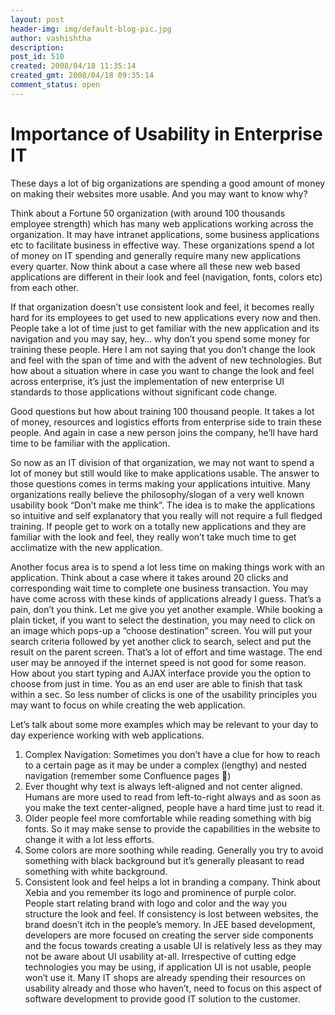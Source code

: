 ```yaml
---
layout: post
header-img: img/default-blog-pic.jpg
author: vashishtha
description: 
post_id: 510
created: 2008/04/18 11:35:14
created_gmt: 2008/04/18 09:35:14
comment_status: open
---
```


# Importance of Usability in Enterprise IT

These days a lot of big organizations are spending a good amount of money on making their websites more usable. And you may want to know why?

Think about a Fortune 50 organization (with around 100 thousands employee strength) which has many web applications working across the organization. It may have intranet applications, some business applications etc to facilitate business in effective way. These organizations spend a lot of money on IT spending and generally require many new applications every quarter. Now think about a case where all these new web based applications are different in their look and feel (navigation, fonts, colors etc) from each other. 

If that organization doesn’t use consistent look and feel, it becomes really hard for its employees to get used to new applications every now and then. People take a lot of time just to get familiar with the new application and its navigation and you may say, hey… why don’t you spend some money for training these people. Here I am not saying that you don’t change the look and feel with the span of time and with the advent of new technologies. But how about a situation where in case you want to change the look and feel across enterprise, it’s just the implementation of new enterprise UI standards to those applications without significant code change.

Good questions but how about training 100 thousand people. It takes a lot of money, resources and logistics efforts from enterprise side to train these people. And again in case a new person joins the company, he’ll have hard time to be familiar with the application.

So now as an IT division of that organization, we may not want to spend a lot of money but still would like to make applications usable. The answer to those questions comes in terms making your applications intuitive. Many organizations really believe the philosophy/slogan of a very well known usability book “Don’t make me think”. The idea is to make the applications so intuitive and self explanatory that you really will not require a full fledged training. If people get to work on a totally new applications and they are familiar with the look and feel, they really won’t take much time to get acclimatize with the new application.

Another focus area is to spend a lot less time on making things work with an application. Think about a case where it takes around 20 clicks and corresponding wait time to complete one business transaction. You may have come across with these kinds of applications already I guess. That’s a pain, don’t you think. Let me give you yet another example. While booking a plain ticket, if you want to select the destination, you may need to click on an image which pops-up a “choose destination” screen. You will put your search criteria followed by yet another click to search, select and put the result on the parent screen. That’s a lot of effort and time wastage. The end user may be annoyed if the internet speed is not good for some reason. How about you start typing and AJAX interface provide you the option to choose from just in time. You as an end user are able to finish that task within a sec. So less number of clicks is one of the usability principles you may want to focus on while creating the web application.

Let’s talk about some more examples which may be relevant to your day to day experience working with web applications. 

  1. Complex Navigation: Sometimes you don’t have a clue for how to reach to a certain page as it may be under a complex (lengthy) and nested navigation (remember some Confluence pages ) 
  2. Ever thought why text is always left-aligned and not center aligned. Humans are more used to read from left-to-right always and as soon as you make the text center-aligned, people have a hard time just to read it. 
  3. Older people feel more comfortable while reading something with big fonts. So it may make sense to provide the capabilities in the website to change it with a lot less efforts. 
  4. Some colors are more soothing while reading. Generally you try to avoid something with black background but it’s generally pleasant to read something with white background. 
  5. Consistent look and feel helps a lot in branding a company. Think about Xebia and you remember its logo and prominence of purple color. People start relating brand with logo and color and the way you structure the look and feel. If consistency is lost between websites, the brand doesn’t itch in the people’s memory.  In JEE based development, developers are more focused on creating the server side components and the focus towards creating a usable UI is relatively less as they may not be aware about UI usability at-all. Irrespective of cutting edge technologies you may be using, if application UI is not usable, people won’t use it. Many IT shops are already spending their resources on usability already and those who haven’t, need to focus on this aspect of software development to provide good IT solution to the customer.